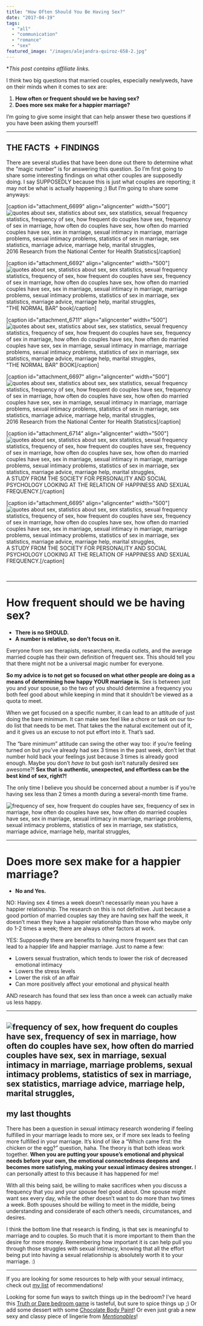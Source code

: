 ```yaml
---
title: "How Often Should You Be Having Sex?"
date: "2017-04-19"
tags:
  - "all"
  - "communication"
  - "romance"
  - "sex"
featured_image: "/images/alejandra-quiroz-658-2.jpg"
---
```


\*_This post contains affiliate links._ 

I think two big questions that married couples, especially newlyweds, have on their minds when it comes to sex are:

1. **How often or frequent should we be having sex?**
2. **Does more sex make for a happier marriage?**

I’m going to give some insight that can help answer these two questions if you have been asking them yourself!

* * *

## THE FACTS  + FINDINGS

There are several studies that have been done out there to determine what the "magic number" is for answering this question. So I’m first going to share some interesting findings on what other couples are supposedly doing. I say SUPPOSEDLY because this is just what couples are reporting; it may not be what is actually happening ;) But I’m going to share some anyways:

\[caption id="attachment\_6699" align="aligncenter" width="500"\]![quotes about sex, statistics about sex, sex statistics, sexual frequency statistics, frequency of sex, how frequent do couples have sex, frequency of sex in marriage, how often do couples have sex, how often do married couples have sex, sex in marriage, sexual intimacy in marriage, marriage problems, sexual intimacy problems, statistics of sex in marriage, sex statistics, marriage advice, marriage help, marital struggles, ](/images/average-couple-has-sex-98-times-a-year-1.png) 2016 Research from the National Center for Health Statistics\[/caption\]

\[caption id="attachment\_6692" align="aligncenter" width="500"\]![quotes about sex, statistics about sex, sex statistics, sexual frequency statistics, frequency of sex, how frequent do couples have sex, frequency of sex in marriage, how often do couples have sex, how often do married couples have sex, sex in marriage, sexual intimacy in marriage, marriage problems, sexual intimacy problems, statistics of sex in marriage, sex statistics, marriage advice, marriage help, marital struggles, ](/images/7.5-of-maried-people-have-daly-sex.png) "THE NORMAL BAR" book\[/caption\]

\[caption id="attachment\_6711" align="aligncenter" width="500"\]![quotes about sex, statistics about sex, sex statistics, sexual frequency statistics, frequency of sex, how frequent do couples have sex, frequency of sex in marriage, how often do couples have sex, how often do married couples have sex, sex in marriage, sexual intimacy in marriage, marriage problems, sexual intimacy problems, statistics of sex in marriage, sex statistics, marriage advice, marriage help, marital struggles,](/images/40-of-spouses-sex-frequency-fact-5.png) "THE NORMAL BAR" BOOK\[/caption\]

\[caption id="attachment\_6697" align="aligncenter" width="500"\]![quotes about sex, statistics about sex, sex statistics, sexual frequency statistics, frequency of sex, how frequent do couples have sex, frequency of sex in marriage, how often do couples have sex, how often do married couples have sex, sex in marriage, sexual intimacy in marriage, marriage problems, sexual intimacy problems, statistics of sex in marriage, sex statistics, marriage advice, marriage help, marital struggles, ](/images/48-of-women-want-regular-sex.png) 2016 Research from the National Center for Health Statistics\[/caption\]

\[caption id="attachment\_6714" align="aligncenter" width="500"\]![quotes about sex, statistics about sex, sex statistics, sexual frequency statistics, frequency of sex, how frequent do couples have sex, frequency of sex in marriage, how often do couples have sex, how often do married couples have sex, sex in marriage, sexual intimacy in marriage, marriage problems, sexual intimacy problems, statistics of sex in marriage, sex statistics, marriage advice, marriage help, marital struggles, ](/images/30000-defined-frequent-sex-once-a-week-3.png) A STUDY FROM THE SOCIETY FOR PERSONALITY AND SOCIAL PSYCHOLOGY LOOKING AT THE RELATION OF HAPPINESS AND SEXUAL FREQUENCY.\[/caption\]

\[caption id="attachment\_6695" align="aligncenter" width="500"\]![quotes about sex, statistics about sex, sex statistics, sexual frequency statistics, frequency of sex, how frequent do couples have sex, frequency of sex in marriage, how often do couples have sex, how often do married couples have sex, sex in marriage, sexual intimacy in marriage, marriage problems, sexual intimacy problems, statistics of sex in marriage, sex statistics, marriage advice, marriage help, marital struggles, ](/images/frequent-sex-satisfaction-more-than-wealth.png) A STUDY FROM THE SOCIETY FOR PERSONALITY AND SOCIAL PSYCHOLOGY LOOKING AT THE RELATION OF HAPPINESS AND SEXUAL FREQUENCY.\[/caption\]

 

* * *

# How frequent should we be having sex?

- **There is no SHOULD.**
- **A number is relative, so don’t focus on it.**

Everyone from sex therapists, researchers, media outlets, and the average married couple has their own definition of frequent sex. This should tell you that there might not be a universal magic number for everyone.

**So my advice is to not get so focused on what other people are doing as a means of determining how happy YOUR marriage is.** Sex is between just you and your spouse, so the two of you should determine a frequency you both feel good about while keeping in mind that it shouldn’t be viewed as a quota to meet.

When we get focused on a specific number, it can lead to an attitude of just doing the bare minimum. It can make sex feel like a chore or task on our to-do list that needs to be met. That takes the the natural excitement out of it, and it gives us an excuse to not put effort into it. That’s sad.

The “bare minimum” attitude can swing the other way too: if you’re feeling turned on but you’ve already had sex 3 times in the past week, don’t let that number hold back your feelings just because 3 times is already good enough. Maybe you don’t _have to_ but gosh isn’t naturally desired sex awesome?! **Sex that is authentic, unexpected, and effortless can be the best kind of sex, right?!**

The only time I believe you should be concerned about a number is if you’re having sex less than 2 times a month during a several-month time frame.

![frequency of sex, how frequent do couples have sex, frequency of sex in marriage, how often do couples have sex, how often do married couples have sex, sex in marriage, sexual intimacy in marriage, marriage problems, sexual intimacy problems, statistics of sex in marriage, sex statistics, marriage advice, marriage help, marital struggles, ](/images/bekah-russom-232003.jpg)

* * *

# Does more sex make for a happier marriage?

- **No and Yes.**

NO: Having sex 4 times a week doesn’t necessarily mean you have a happier relationship. The research on this is not definitive. Just because a good portion of married couples say they are having sex half the week, it doesn’t mean they have a happier relationship than those who maybe only do 1-2 times a week; there are always other factors at work.

YES: Supposedly there are benefits to having more frequent sex that can lead to a happier life and happier marriage. Just to name a few:

- Lowers sexual frustration, which tends to lower the risk of decreased emotional intimacy
- Lowers the stress levels
- Lower the risk of an affair
- Can more positively affect your emotional and physical health

AND research has found that sex less than once a week can actually make us less happy.

* * *

## ![frequency of sex, how frequent do couples have sex, frequency of sex in marriage, how often do couples have sex, how often do married couples have sex, sex in marriage, sexual intimacy in marriage, marriage problems, sexual intimacy problems, statistics of sex in marriage, sex statistics, marriage advice, marriage help, marital struggles, ](/images/madi-robson-113922-2.jpg)

## my last thoughts

There has been a question in sexual intimacy research wondering if feeling fulfilled in your marriage leads to more sex, or if more sex leads to feeling more fulfilled in your marriage. It’s kind of like a “Which came first: the chicken or the egg?” question, haha. The theory is that both ideas work together. **When you are putting your spouse’s emotional and physical needs before your own, the emotional connectedness deepens and becomes more satisfying, making your sexual intimacy desires stronger.** I can personally attest to this because it has happened for me!

With all this being said, be willing to make sacrifices when you discuss a frequency that you and your spouse feel good about. One spouse might want sex every day, while the other doesn’t want to do more than two times a week. Both spouses should be willing to meet in the middle, being understanding and considerate of each other’s needs, circumstances, and desires.

I think the bottom line that research is finding, is that sex is meaningful to marriage and to couples. So much that it is more important to them than the desire for more money. Remembering how important it is can help pull you through those struggles with sexual intimacy, knowing that all the effort being put into having a sexual relationship is absolutely worth it to your marriage. :)

* * *

If you are looking for some resources to help with your sexual intimacy, check out [my list](https://freshlymarried.com/video-books-i-recommend-for-sexual-intimacy-help/) of recommendations!

Looking for some fun ways to switch things up in the bedroom? I've heard this [Truth or Dare bedroom game](https://amzn.to/2qHN0T7) is tasteful, but sure to spice things up ;) Or add some dessert with some [Chocolate Body Paint](https://amzn.to/2JZ0y5A)! Or even just grab a new sexy and classy piece of lingerie from [_Mentionables_](https://shopmentionables.com?afmc=1j)!
